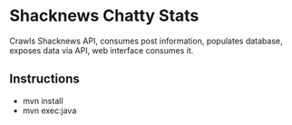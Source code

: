 Shacknews Chatty Stats
======================

Crawls Shacknews API, consumes post information, populates database, exposes data via API, web interface consumes it.

Instructions
------------
* mvn install
* mvn exec:java